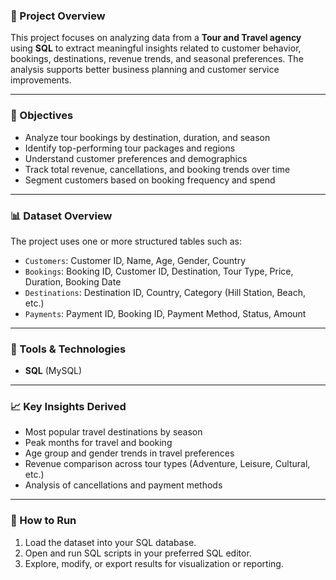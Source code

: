 ### 📌 Project Overview

This project focuses on analyzing data from a **Tour and Travel agency** using **SQL** to extract meaningful insights related to customer behavior, bookings, destinations, revenue trends, and seasonal preferences. The analysis supports better business planning and customer service improvements.

---

### 🎯 Objectives

- Analyze tour bookings by destination, duration, and season  
- Identify top-performing tour packages and regions  
- Understand customer preferences and demographics  
- Track total revenue, cancellations, and booking trends over time  
- Segment customers based on booking frequency and spend

---

### 📊 Dataset Overview

The project uses one or more structured tables such as:

- `Customers`: Customer ID, Name, Age, Gender, Country  
- `Bookings`: Booking ID, Customer ID, Destination, Tour Type, Price, Duration, Booking Date  
- `Destinations`: Destination ID, Country, Category (Hill Station, Beach, etc.)  
- `Payments`: Payment ID, Booking ID, Payment Method, Status, Amount  

---

### 🧰 Tools & Technologies

- **SQL** (MySQL)
---

### 📈 Key Insights Derived

- Most popular travel destinations by season  
- Peak months for travel and booking  
- Age group and gender trends in travel preferences  
- Revenue comparison across tour types (Adventure, Leisure, Cultural, etc.)  
- Analysis of cancellations and payment methods

---


### 🚀 How to Run

1. Load the dataset into your SQL database.
2. Open and run SQL scripts in your preferred SQL editor.
3. Explore, modify, or export results for visualization or reporting.

